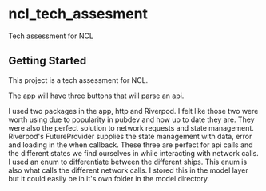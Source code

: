 # ncl_tech_assesment

Tech assessment for NCL

## Getting Started

This project is a tech assessment for NCL. 

The app will have three buttons that will parse an api.

I used two packages in the app, http and Riverpod. I felt like those two
were worth using due to popularity in pubdev and how up to date they are.
They were also the perfect solution to network requests and state management.
Riverpod's FutureProvider supplies the state management with data, error and loading 
in the when callback. These three are perfect for api calls and the different 
states we find ourselves in while interacting with network calls.
I used an enum to differentiate between the different ships. This enum is also what
calls the different network calls. I stored this in the model layer but it could easily be
in it's own folder in the model directory.